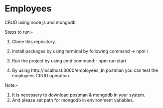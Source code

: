 # Employees
CRUD using node js and mongodb

Steps to run:-

1. Clone this repository.

2. Install packages by using terminal by following command -> npm i

3. Run the project by using cmd command:-
  npm run start
  
4. By using http://localhost:3000/employees ,In postman you can test the employees CRUD operation.

Note:- 

1. It is necessary to download postman & mongodb in your system.
2. And please set path for mongodb in environment variables.
